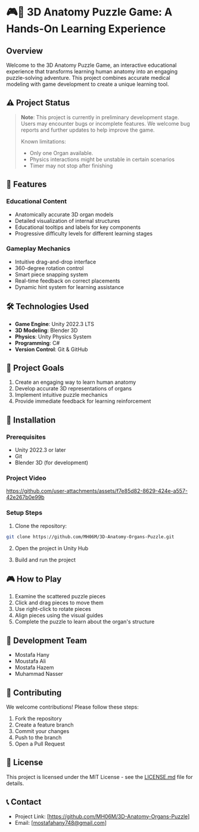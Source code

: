 # 🎮🧩 3D Anatomy Puzzle Game: A Hands-On Learning Experience

## Overview
Welcome to the 3D Anatomy Puzzle Game, an interactive educational experience that transforms learning human anatomy into an engaging puzzle-solving adventure. This project combines accurate medical modeling with game development to create a unique learning tool.


## ⚠️ Project Status
> **Note**: This project is currently in preliminary development stage. Users may encounter bugs or incomplete features. We welcome bug reports and further updates to help improve the game.
>
> Known limitations:
> - Only one Organ available.
> - Physics interactions might be unstable in certain scenarios
> - Timer may not stop after finishing

## 🌟 Features

### Educational Content
- Anatomically accurate 3D organ models
- Detailed visualization of internal structures
- Educational tooltips and labels for key components
- Progressive difficulty levels for different learning stages

### Gameplay Mechanics
- Intuitive drag-and-drop interface
- 360-degree rotation control
- Smart piece snapping system
- Real-time feedback on correct placements
- Dynamic hint system for learning assistance

## 🛠️ Technologies Used
- **Game Engine**: Unity 2022.3 LTS
- **3D Modeling**: Blender 3D
- **Physics**: Unity Physics System
- **Programming**: C#
- **Version Control**: Git & GitHub

## 🎯 Project Goals
1. Create an engaging way to learn human anatomy
2. Develop accurate 3D representations of organs
3. Implement intuitive puzzle mechanics
4. Provide immediate feedback for learning reinforcement

## 🔧 Installation

### Prerequisites
- Unity 2022.3 or later
- Git
- Blender 3D (for development)

### Project Video


https://github.com/user-attachments/assets/f7e85d82-8629-424e-a557-42e267b0e99b



### Setup Steps
1. Clone the repository:
```bash
git clone https://github.com/MH06M/3D-Anatomy-Organs-Puzzle.git
```

2. Open the project in Unity Hub

3. Build and run the project

## 🎮 How to Play
1. Examine the scattered puzzle pieces
2. Click and drag pieces to move them
3. Use right-click to rotate pieces
4. Align pieces using the visual guides
5. Complete the puzzle to learn about the organ's structure

## 👥 Development Team
- Mostafa Hany
- Moustafa Ali
- Mostafa Hazem
- Muhammad Nasser

## 🤝 Contributing
We welcome contributions! Please follow these steps:

1. Fork the repository
2. Create a feature branch
3. Commit your changes
4. Push to the branch
5. Open a Pull Request

## 📝 License
This project is licensed under the MIT License - see the [LICENSE.md](LICENSE.md) file for details.



## 📞 Contact
- Project Link: [https://github.com/MH06M/3D-Anatomy-Organs-Puzzle]
- Email: [mostafahany748@gmail.com]
